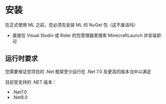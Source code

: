 # 安装

在正式使用 ML 之前，您必须先安装 ML 的 NuGet 包（这不废话吗）

- 直接在 Visual Studio 或 Rider 的包管理器里搜索 MinecraftLaunch 并安装即可

## 运行时要求

您需要保证您项目的 .Net 框架至少运行在 .Net 7.0 及更高的版本当中以满足

目前受支持的 .NET 版本：

- .Net7.0
- .Net8.0
